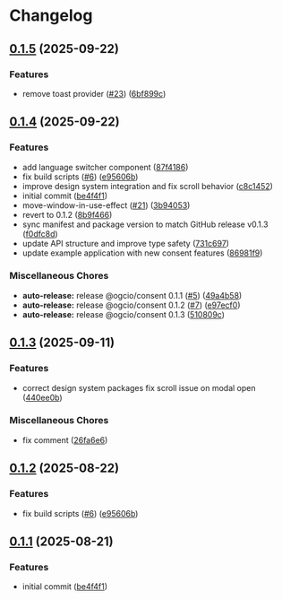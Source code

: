 # Changelog

## [0.1.5](https://github.com/ogcio/consent/compare/@ogcio/consent-v0.1.4...@ogcio/consent-v0.1.5) (2025-09-22)


### Features

* remove toast provider ([#23](https://github.com/ogcio/consent/issues/23)) ([6bf899c](https://github.com/ogcio/consent/commit/6bf899cdec7e41cd1aa6473243941e60424ed8e9))

## [0.1.4](https://github.com/ogcio/consent/compare/@ogcio/consent-v0.1.3...@ogcio/consent-v0.1.4) (2025-09-22)


### Features

* add language switcher component ([87f4186](https://github.com/ogcio/consent/commit/87f41864d2cd61a64e24bb221ec1fe625ec3925e))
* fix build scripts ([#6](https://github.com/ogcio/consent/issues/6)) ([e95606b](https://github.com/ogcio/consent/commit/e95606bf9c8d57c33499d612b1a26da38745ab3c))
* improve design system integration and fix scroll behavior ([c8c1452](https://github.com/ogcio/consent/commit/c8c1452b95e93ea41b004f65b213bc0e8255628e))
* initial commit ([be4f4f1](https://github.com/ogcio/consent/commit/be4f4f15af5b53b7aa76fdcd53443944cd511689))
* move-window-in-use-effect ([#21](https://github.com/ogcio/consent/issues/21)) ([3b94053](https://github.com/ogcio/consent/commit/3b9405384efbc7f65ccac1df51a7e838569a9755))
* revert to 0.1.2 ([8b9f466](https://github.com/ogcio/consent/commit/8b9f4665850e48eb71f1b2d2855e05dec0b28e08))
* sync manifest and package version to match GitHub release v0.1.3 ([f0dfc8d](https://github.com/ogcio/consent/commit/f0dfc8dbb8fca8a125a14ed1f4a71a1890d58fa9))
* update API structure and improve type safety ([731c697](https://github.com/ogcio/consent/commit/731c697594445507fea7691367fece18a1593941))
* update example application with new consent features ([86981f9](https://github.com/ogcio/consent/commit/86981f92e335722c6e9f78f13a754c9f3154922a))


### Miscellaneous Chores

* **auto-release:** release  @ogcio/consent 0.1.1 ([#5](https://github.com/ogcio/consent/issues/5)) ([49a4b58](https://github.com/ogcio/consent/commit/49a4b581ceb0a83cf7b3d6fbc6440da28f2237db))
* **auto-release:** release  @ogcio/consent 0.1.2 ([#7](https://github.com/ogcio/consent/issues/7)) ([e97ecf0](https://github.com/ogcio/consent/commit/e97ecf03abaa474663672017f2481f459e7a843b))
* **auto-release:** release  @ogcio/consent 0.1.3 ([510809c](https://github.com/ogcio/consent/commit/510809c7988cd49e5261d5574383b83528c20dd9))

## [0.1.3](https://github.com/ogcio/consent/compare/@ogcio/consent-v0.1.2...@ogcio/consent-v0.1.3) (2025-09-11)


### Features

* correct design system packages fix scroll issue on modal open ([440ee0b](https://github.com/ogcio/consent/commit/440ee0bcf32dfc5c7b0e1ec582e05fa3fb927740))


### Miscellaneous Chores

* fix comment ([26fa6e6](https://github.com/ogcio/consent/commit/26fa6e644804336b0cdd868ee2b39b0e6b752b2b))

## [0.1.2](https://github.com/ogcio/consent/compare/@ogcio/consent-v0.1.1...@ogcio/consent-v0.1.2) (2025-08-22)


### Features

* fix build scripts ([#6](https://github.com/ogcio/consent/issues/6)) ([e95606b](https://github.com/ogcio/consent/commit/e95606bf9c8d57c33499d612b1a26da38745ab3c))

## [0.1.1](https://github.com/ogcio/consent/compare/@ogcio/consent-v0.1.0...@ogcio/consent-v0.1.1) (2025-08-21)


### Features

* initial commit ([be4f4f1](https://github.com/ogcio/consent/commit/be4f4f15af5b53b7aa76fdcd53443944cd511689))
